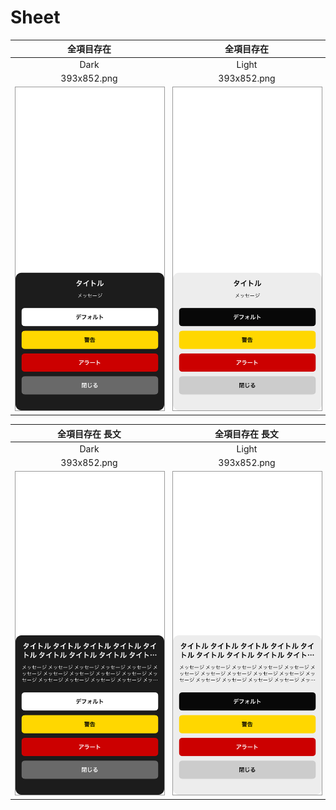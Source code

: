 # Sheet

|全項目存在|全項目存在|
|:---:|:---:|
|Dark|Light|
|393x852.png|393x852.png|
|<img src='../ReferenceImages_64/Sheet/testSheetViewController_全項目存在_Dark_393x852.png' width='250' style='border: 1px solid #999' />|<img src='../ReferenceImages_64/Sheet/testSheetViewController_全項目存在_Light_393x852.png' width='250' style='border: 1px solid #999' />|

|全項目存在 長文|全項目存在 長文|
|:---:|:---:|
|Dark|Light|
|393x852.png|393x852.png|
|<img src='../ReferenceImages_64/Sheet/testSheetViewController_全項目存在_長文_Dark_393x852.png' width='250' style='border: 1px solid #999' />|<img src='../ReferenceImages_64/Sheet/testSheetViewController_全項目存在_長文_Light_393x852.png' width='250' style='border: 1px solid #999' />|

